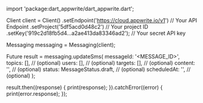 import 'package:dart_appwrite/dart_appwrite.dart';

Client client = Client()
  .setEndpoint('https://cloud.appwrite.io/v1') // Your API Endpoint
  .setProject('5df5acd0d48c2') // Your project ID
  .setKey('919c2d18fb5d4...a2ae413da83346ad2'); // Your secret API key

Messaging messaging = Messaging(client);

Future result = messaging.updateSms(
  messageId: '<MESSAGE_ID>',
  topics: [], // (optional)
  users: [], // (optional)
  targets: [], // (optional)
  content: '<CONTENT>', // (optional)
  status:  MessageStatus.draft, // (optional)
  scheduledAt: '', // (optional)
);

result.then((response) {
  print(response);
}).catchError((error) {
  print(error.response);
});
